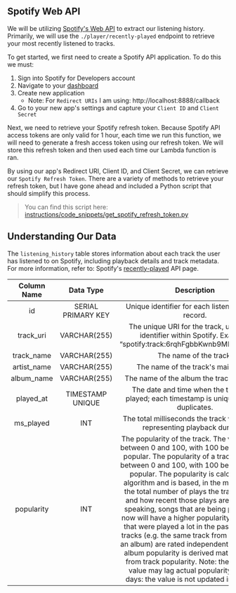 ## Spotify Web API

We will be utilizing [Spotify's Web API](https://developer.spotify.com/documentation/web-api) to extract our listening history. Primarily, we will use the `./player/recently-played` endpoint to retrieve your most recently listened to tracks. 

To get started, we first need to create a Spotify API application. To do this we must:
1. Sign into Spotify for Developers account
1. Navigate to your [dashboard](https://developer.spotify.com/dashboard)
1. Create new application
    * Note: For `Redirect URIs` I am using: http://localhost:8888/callback  
1. Go to your new app's settings and capture your `Client ID` and `Client Secret`


Next, we need to retrieve your Spotify refresh token. Because Spotify API access tokens are only valid for 1 hour, each time we run this function, we will need to generate a fresh access token using our refresh token. We will store this refresh token and then used each time our Lambda function is ran.

By using our app's Redirect URI, Client ID, and Client Secret, we can retrieve our `Spotify Refresh Token`. There are a variety of methods to retrieve your refresh token, but I have gone ahead and included a Python script that should simplify this process.

> You can find this script here: [instructions/code_snippets/get_spotify_refresh_token.py](./instructions/code_snippets/get_spotify_refresh_token.py)


## Understanding Our Data

The `listening_history` table stores information about each track the user has listened to on Spotify, including playback details and track metadata. 
For more information, refer to: Spotify's [recently-played](https://developer.spotify.com/documentation/web-api/reference/get-recently-played)
API page.


| Column Name |   Data Type  |                                                                                                                                                                                                                                                                                                                                                                                   Description                                                                                                                                                                                                                                                                                                                                                                                   |   |   |
|:-----------:|:------------:|:-------------------------------------------------------------------------------------------------------------------------------------------------------------------------------------------------------------------------------------------------------------------------------------------------------------------------------------------------------------------------------------------------------------------------------------------------------------------------------------------------------------------------------------------------------------------------------------------------------------------------------------------------------------------------------------------------------------------------------------------------------------------------------:|---|---|
| id          | SERIAL PRIMARY KEY       | Unique identifier for each listening history record.                                                                                                                                                                                                                                                                                                                                                                                                                                                                                                                                                                                                                                                                                                                            |   |   |
| track_uri   | VARCHAR(255) | The unique URI for the track, used as an identifier within Spotify. Example: “spotify:track:6rqhFgbbKwnb9MLmUQDhG6”                                                                                                                                                                                                                                                                                                                                                                                                                                                                                                                                                                                                                                                             |   |   |
| track_name  | VARCHAR(255) | The name of the track.                                                                                                                                                                                                                                                                                                                                                                                                                                                                                                                                                                                                                                                                                                                                                          |   |   |
| artist_name | VARCHAR(255) | The name of the track's main artist.                                                                                                                                                                                                                                                                                                                                                                                                                                                                                                                                                                                                                                                                                                                                            |   |   |
| album_name  | VARCHAR(255) | The name of the album the track is part of.                                                                                                                                                                                                                                                                                                                                                                                                                                                                                                                                                                                                                                                                                                                                     |   |   |
| played_at   | TIMESTAMP UNIQUE    | The date and time when the track was played; each timestamp is unique to avoid duplicates.                                                                                                                                                                                                                                                                                                                                                                                                                                                                                                                                                                                                                                                                                      |   |   |
| ms_played   | INT          | The total milliseconds the track was played, representing playback duration.                                                                                                                                                                                                                                                                                                                                                                                                                                                                                                                                                                                                                                                                                                    |   |   |
| popularity  | INT          | The popularity of the track. The value will be between 0 and 100, with 100 being the most popular. The popularity of a track is a value between 0 and 100, with 100 being the most popular. The popularity is calculated by algorithm and is based, in the most part, on the total number of plays the track has had and how recent those plays are. Generally speaking, songs that are being played a lot now will have a higher popularity than songs that were played a lot in the past. Duplicate tracks (e.g. the same track from a single and an album) are rated independently. Artist and album popularity is derived mathematically from track popularity.  Note: the popularity value may lag actual popularity by a few days: the value is not updated in real time. |   |   |
